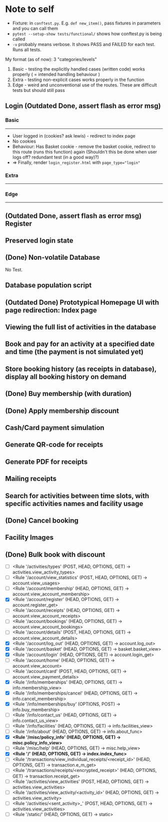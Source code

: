 # Note to self
* Fixture: in `conftest.py`. E.g. `def new_item()`, pass fixtures in parameters and you can call them
* `pytest --setup-show tests/functional/` shows how conftest.py is being called
* `-v` probably means verbose. It shows PASS and FAILED for each test. Runs all tests.

My format (as of now):
3 "categories/levels"
1. Basic - testing the explicitly handled cases (written code) works properly ( = intended handling behaviour )
2. Extra - testing non-explicit cases works properly in the function
3. Edge - weird and unconventional use of the routes. These are difficult tests but should still pass

## Login (Outdated Done, assert flash as error msg)
### Basic
---
- User logged in (cookies? ask lewis) - redirect to index page
- No cookies
- Behaviour: Has Basket cookie - remove the basket cookie, redirect to this route (runs this function) again
(Shouldn't this be done when user logs off? redundant test (in a good way)?)
- => Finally, render `login_register.html` with `page_type="login"`

### Extra
---

### Edge
---

## (Outdated Done, assert flash as error msg) Register

## Preserved login state

## (Done) Non-volatile Database
No Test.

## Database population script

## (Outdated Done) Prototypical Homepage UI with page redirection: Index page

## Viewing the full list of activities in the database

## Book and pay for an activity at a specified date and time (the payment is not simulated yet)

## Store booking history (as receipts in database), display all booking history on demand

## (Done) Buy membership (with duration)

## (Done) Apply membership discount

## Cash/Card payment simulation

## Generate QR-code for receipts

## Generate PDF for receipts

## Mailing receipts

## Search for activities between time slots, with specific activities names and facility usage

## (Done) Cancel booking

## Facility Images

## (Done) Bulk book with discount

- [ ] <Rule '/activities/types' (POST, HEAD, OPTIONS, GET) -> activities.view_activity_types>
- [ ] <Rule '/account/view_statistics' (POST, HEAD, OPTIONS, GET) -> account.view_usages>
- [ ] <Rule '/account/membership' (HEAD, OPTIONS, GET) -> account.view_account_membership>
- [x] <Rule '/account/register' (HEAD, OPTIONS, GET) -> account.register_get>
- [ ] <Rule '/account/receipts' (HEAD, OPTIONS, GET) -> account.view_account_receipts>
- [ ] <Rule '/account/bookings' (HEAD, OPTIONS, GET) -> account.view_account_bookings>
- [ ] <Rule '/account/details' (POST, HEAD, OPTIONS, GET) -> account.view_account_details>
- [x] <Rule '/account/log_out' (HEAD, OPTIONS, GET) -> account.log_out>
- [x] <Rule '/account/basket' (HEAD, OPTIONS, GET) -> basket.basket_view>
- [x] <Rule '/account/login' (HEAD, OPTIONS, GET) -> account.login_get>
- [ ] <Rule '/account/home' (HEAD, OPTIONS, GET) -> account.view_account>
- [ ] <Rule '/account/card' (POST, HEAD, OPTIONS, GET) -> account.view_payment_details>
- [x] <Rule '/info/memberships' (HEAD, OPTIONS, GET) -> info.membership_view>
- [x] <Rule '/info/memberships/cancel' (HEAD, OPTIONS, GET) -> info.cancel_membership>
- [x] <Rule '/info/memberships/buy' (OPTIONS, POST) -> info.buy_membership>
- [ ] <Rule '/info/contact_us' (HEAD, OPTIONS, GET) -> info.contact_us_view>
- [ ] <Rule '/info/facilities' (HEAD, OPTIONS, GET) -> info.facilities_view>
- [ ] <Rule '/info/about' (HEAD, OPTIONS, GET) -> info.about_func>
- [x] **<Rule '/misc/policy_info' (HEAD, OPTIONS, GET) -> misc.policy_info_view>**
- [ ] <Rule '/misc/help' (HEAD, OPTIONS, GET) -> misc.help_view>
- [x] **<Rule '/' (HEAD, OPTIONS, GET) -> index.index_func>**
- [ ] <Rule '/transactions/view_individual_receipts/<receipt_id>' (HEAD, OPTIONS, GET) -> transaction.e_m_get>
- [ ] <Rule '/transactions/receipts/<encrypted_receipt>' (HEAD, OPTIONS, GET) -> transaction.receipt_get>
- [ ] <Rule '/activities/view_activities' (POST, HEAD, OPTIONS, GET) -> activities.view_activities>
- [ ] <Rule '/activities/view_activity/<activity_id>' (HEAD, OPTIONS, GET) -> activities.view_activity>
- [ ] <Rule '/activities/<sent_activity>_<multiple>' (POST, HEAD, OPTIONS, GET) -> activities.view_activities>
- [ ] <Rule '/static/<filename>' (HEAD, OPTIONS, GET) -> static>